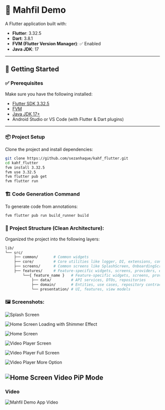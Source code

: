 # 📱 Mahfil Demo

A Flutter application built with:

- **Flutter**: 3.32.5
- **Dart**: 3.8.1
- **FVM (Flutter Version Manager)**: ✅ Enabled
- **Java JDK**: 17

---

## 🚀 Getting Started

### ✅ Prerequisites

Make sure you have the following installed:

- [Flutter SDK 3.32.5](https://docs.flutter.dev/get-started/install)
- [FVM](https://fvm.app/docs/getting_started/installation)
- [Java JDK 17+](https://adoptium.net/temurin/releases/)
- Android Studio or VS Code (with Flutter & Dart plugins)

---

### 📦 Project Setup

Clone the project and install dependencies:

```bash
git clone https://github.com/sezanhaque/kahf_flutter.git
cd kahf_flutter
fvm install 3.32.5
fvm use 3.32.5
fvm flutter pub get
fvm flutter run
```

### 🏗 Code Generation Command
To generate code from annotations:

```bash
fvm flutter pub run build_runner build
```

### 📁 Project Structure (Clean Architecture):
Organized the project into the following layers:

```bash
lib/
└── src/
    ├── common/       # Common widgets
    ├── core/         # Core utilities like logger, DI, extensions, constants, exceptions, etc.
    ├── screens/      # Common screens like SplashScreen, OnboardingScreen, etc.
    ├── features/     # Feature-specific widgets, screens, providers, etc.
        └──{ feature_name }   # Feature-specific widgets, screens, providers, etc.
            ├── data/         # API services, DTOs, repositories
            ├── domain/       # Entities, use cases, repository contracts
            └── presentation/ # UI, features, view models
```

### 🖼️ Screenshots:
![Splash Screen](https://raw.github.com/sezanhaque/kahf_flutter/master/screenshots/1_Splash_Screen.PNG)

![Home Screen Loading with Shimmer Effect](https://raw.github.com/sezanhaque/kahf_flutter/master/screenshots/2_Home_Screen_Loading_with_shimmer_effect.PNG)

![Home Screen](https://raw.github.com/sezanhaque/kahf_flutter/master/screenshots/3_Home_Screen.PNG)

![Video Player Screen](https://raw.github.com/sezanhaque/kahf_flutter/master/screenshots/4_Video_Player_Screen.PNG)

![Video Player Full Screen](https://raw.github.com/sezanhaque/kahf_flutter/master/screenshots/5_Video_Player_Full_Screen.PNG)

![Video Player More Option](https://raw.github.com/sezanhaque/kahf_flutter/master/screenshots/6_Video_Player_More_Option.PNG)

![Home Screen Video PiP Mode](https://raw.github.com/sezanhaque/kahf_flutter/master/screenshots/7_Home_Screen_Video_PiP_Mode.PNG)
---

### Video
![Mahfil Demo App Video](https://drive.google.com/file/d/1UCZbmAe5FpUKjIZJbTMJKgnACo5vFrDE/view?usp=sharing)